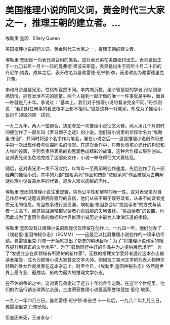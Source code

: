 # 美国推理小说的同义词，黄金时代三大家之一，推理王朝的建立者。...

埃勒里·奎因　Ellery Queen

美国推理小说的同义词，黄金时代三大家之一，推理王朝的建立者。

埃勒里·奎因是一对表兄弟合用的笔名。这对表兄弟在美国纽约出生。表哥是出生于一九〇五年一月十一日的曼弗德·里波夫斯基，表弟是出生于同年十月二十日的丹尼尔·纳森。成年之后，表哥改名为曼弗雷德·班宁顿·李，表弟改名为弗雷德里克·丹奈。

李和丹奈虽是兄弟，性格却截然不同。李内向沉稳，是个智慧型的学者.丹奈则张扬热情，拥有发泄不完的能量。两个人碰到一起所做的唯一一件事就是争吵，而且一吵就是几十年。李说过：“基本上，我们对于推理小说的看法完全不同。”丹奈则说：“我们对任何事的看法根本上都不相同。”就是这样一对冤家，却成为了推理小说创作领域的第一搭档。

一九二九年，两人一拍即合，决定参加一次推理小说征文大赛。两人用几个月的时间便创作了一部名叫《罗马帽子之谜》的小说。他们将小说里的侦探命名为“埃勒里·奎因”，并同时将这个名字作为笔名，署在小说之后——这是推理小说创作历史中第一次出现作者与侦探同名的情况。在这次合作中，丹奈负责核心诡计的构思和人物的设置，李则负责将表弟的构思润色成精彩的故事，这种合作模式堪称创举。这对表兄弟出色地完成了这部处女作，小说一举夺得征文大赛桂冠。

随后，这对表兄弟一发不可收拾，以每年一至两部的创作速度，先后创作了几十部经典的推理小说。其中的九部“国名系列”作品和四部“悲剧系列”作品被视为古典解谜推理小说最高水平的代表，是后人难以逾越的杰作。

埃勒里·奎因的推理小说注重逻辑，崇尚公平性和解释的唯一性。这对表兄弟对自己作品中的谜题设置拥有强烈的自信，他们从来不屑于误导读者，从来不向读者提供无用的信息。每当故事进行到高潮，埃勒里·奎因总会以“挑战读者”的方式与读者一决高下，而这挑战通常都以读者心悦诚服的失利告终。“挑战读者”的设置，也因此成为了奎因作品的商标和世界推理小说历史中最为人津津乐道的桥段。

埃勒里·奎因没有让推理小说的辉煌仅仅停留在创作上。一九四一年，他们创办了《埃勒里·奎因神秘杂志》（EQMM）——这是足以比肩推理小说创作的一项丰功伟绩。弗雷德里克·丹奈一开始就提出了杂志的明确目标：为了“将推理小说作家的眼界提升到真正的文学水平”，为了“鼓励同行中好的作品并为之提供展示场所”，为了“发掘立志在此领域有所建树的新作家”。无数的推理文学爱好者通过这本杂志被读者接受，成长为推理小说大家甚至文学大师。例如拉丁美洲文学的代表人物博尔赫斯的处女作就发表在这本杂志上。时至今日，《埃勒里·奎因神秘杂志》依然是世界上最专业、最成功、影响力最大的推理文学杂志。

在不休的争论之中，这对表兄弟走过了近五十年的合作之路。在这半个世纪里，他们的作品行销全球两亿余册，三度荣获推理小说最高荣誉埃德加·爱伦·坡奖。

一九七一年四月三日，曼弗雷德·班宁顿·李去世.十一年后，一九八二年九月三日，弗雷德里克·丹奈长眠。

但奎因未死，王者永存！